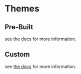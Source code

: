# Themes

## Pre-Built
see [the docs](./themes/pre-built.html) for more information.

## Custom
see [the docs](./themes/customizing.html) for more information.
